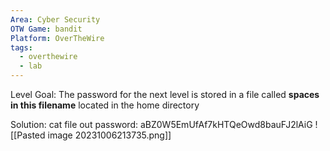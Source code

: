 ```yaml
---
Area: Cyber Security
OTW Game: bandit
Platform: OverTheWire
tags:
  - overthewire
  - lab
---
```

Level Goal: 
The password for the next level is stored in a file called **spaces in this filename** located in the home directory

Solution:
cat file out
password: aBZ0W5EmUfAf7kHTQeOwd8bauFJ2lAiG
![[Pasted image 20231006213735.png]]